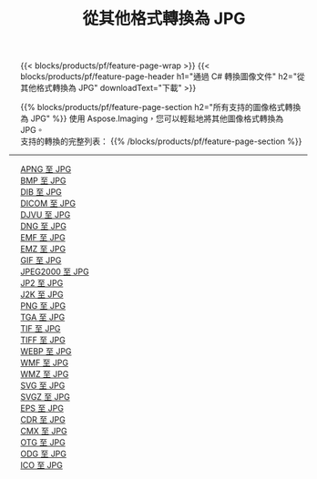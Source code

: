 ﻿---
title: 從其他格式轉換為 JPG 
weight: 3920
url: /zh-hant/java/conversion/to/jpg 
lang: zh-hant
langdirlevel: 2
locales: zh-hans,ja,it,ru,de,es,fr,nl,id,lt,pl,pt,vi,tr,ko,zh-hant,ar,hi,th,sv,cs,uk,he
description: 使用 Aspose.Imaging，您可以輕鬆地將其他格式轉換為 JPG
---

{{< blocks/products/pf/feature-page-wrap >}}
{{< blocks/products/pf/feature-page-header h1="通過 C# 轉換圖像文件" h2="從其他格式轉換為 JPG" downloadText="下載" >}}


{{% blocks/products/pf/feature-page-section  h2="所有支持的圖像格式轉換為 JPG" %}}
使用 Aspose.Imaging，您可以輕鬆地將其他圖像格式轉換為 JPG。
<br/>
支持的轉換的完整列表：
{{% /blocks/products/pf/feature-page-section %}}
<div class="container-fluid productfamilypage bg-gray">
    <div class="convertypes bg-gray agp-content section">
        <div class="container">
		<hr style="margin-left:-20px;"/>
		<div class="row other-converters">
		    <div class='col-md-2 other-converter remove-lp remove-rp'><a href="/imaging/zh-hant/java/conversion/apng-to-jpg" >APNG 至 JPG</a></div>
<div class='col-md-2 other-converter remove-lp remove-rp'><a href="/imaging/zh-hant/java/conversion/bmp-to-jpg" >BMP 至 JPG</a></div>
<div class='col-md-2 other-converter remove-lp remove-rp'><a href="/imaging/zh-hant/java/conversion/dib-to-jpg" >DIB 至 JPG</a></div>
<div class='col-md-2 other-converter remove-lp remove-rp'><a href="/imaging/zh-hant/java/conversion/dicom-to-jpg" >DICOM 至 JPG</a></div>
<div class='col-md-2 other-converter remove-lp remove-rp'><a href="/imaging/zh-hant/java/conversion/djvu-to-jpg" >DJVU 至 JPG</a></div>
<div class='col-md-2 other-converter remove-lp remove-rp'><a href="/imaging/zh-hant/java/conversion/dng-to-jpg" >DNG 至 JPG</a></div>
<div class='col-md-2 other-converter remove-lp remove-rp'><a href="/imaging/zh-hant/java/conversion/emf-to-jpg" >EMF 至 JPG</a></div>
<div class='col-md-2 other-converter remove-lp remove-rp'><a href="/imaging/zh-hant/java/conversion/emz-to-jpg" >EMZ 至 JPG</a></div>
<div class='col-md-2 other-converter remove-lp remove-rp'><a href="/imaging/zh-hant/java/conversion/gif-to-jpg" >GIF 至 JPG</a></div>
<div class='col-md-2 other-converter remove-lp remove-rp'><a href="/imaging/zh-hant/java/conversion/jpeg2000-to-jpg" >JPEG2000 至 JPG</a></div>
<div class='col-md-2 other-converter remove-lp remove-rp'><a href="/imaging/zh-hant/java/conversion/jp2-to-jpg" >JP2 至 JPG</a></div>
<div class='col-md-2 other-converter remove-lp remove-rp'><a href="/imaging/zh-hant/java/conversion/j2k-to-jpg" >J2K 至 JPG</a></div>
<div class='col-md-2 other-converter remove-lp remove-rp'><a href="/imaging/zh-hant/java/conversion/png-to-jpg" >PNG 至 JPG</a></div>
<div class='col-md-2 other-converter remove-lp remove-rp'><a href="/imaging/zh-hant/java/conversion/tga-to-jpg" >TGA 至 JPG</a></div>
<div class='col-md-2 other-converter remove-lp remove-rp'><a href="/imaging/zh-hant/java/conversion/tif-to-jpg" >TIF 至 JPG</a></div>
<div class='col-md-2 other-converter remove-lp remove-rp'><a href="/imaging/zh-hant/java/conversion/tiff-to-jpg" >TIFF 至 JPG</a></div>
<div class='col-md-2 other-converter remove-lp remove-rp'><a href="/imaging/zh-hant/java/conversion/webp-to-jpg" >WEBP 至 JPG</a></div>
<div class='col-md-2 other-converter remove-lp remove-rp'><a href="/imaging/zh-hant/java/conversion/wmf-to-jpg" >WMF 至 JPG</a></div>
<div class='col-md-2 other-converter remove-lp remove-rp'><a href="/imaging/zh-hant/java/conversion/wmz-to-jpg" >WMZ 至 JPG</a></div>
<div class='col-md-2 other-converter remove-lp remove-rp'><a href="/imaging/zh-hant/java/conversion/svg-to-jpg" >SVG 至 JPG</a></div>
<div class='col-md-2 other-converter remove-lp remove-rp'><a href="/imaging/zh-hant/java/conversion/svgz-to-jpg" >SVGZ 至 JPG</a></div>
<div class='col-md-2 other-converter remove-lp remove-rp'><a href="/imaging/zh-hant/java/conversion/eps-to-jpg" >EPS 至 JPG</a></div>
<div class='col-md-2 other-converter remove-lp remove-rp'><a href="/imaging/zh-hant/java/conversion/cdr-to-jpg" >CDR 至 JPG</a></div>
<div class='col-md-2 other-converter remove-lp remove-rp'><a href="/imaging/zh-hant/java/conversion/cmx-to-jpg" >CMX 至 JPG</a></div>
<div class='col-md-2 other-converter remove-lp remove-rp'><a href="/imaging/zh-hant/java/conversion/otg-to-jpg" >OTG 至 JPG</a></div>
<div class='col-md-2 other-converter remove-lp remove-rp'><a href="/imaging/zh-hant/java/conversion/odg-to-jpg" >ODG 至 JPG</a></div>
<div class='col-md-2 other-converter remove-lp remove-rp'><a href="/imaging/zh-hant/java/conversion/ico-to-jpg" >ICO 至 JPG</a></div>
                </div>
        </div>
    </div>
</div>
<br/>

